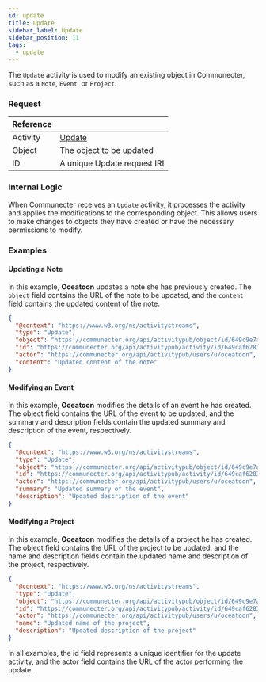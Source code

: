 ```yaml
---
id: update
title: Update
sidebar_label: Update
sidebar_position: 11
tags:
  - update
---
```


The `Update` activity is used to modify an existing object in Communecter, such as a `Note`, `Event`, or `Project`.

### Request

| Reference |                                                                   |
| --------- | ----------------------------------------------------------------- |
| Activity  | [Update](https://www.w3.org/TR/activitypub/#update-activity-inbox) |
| Object    | The object to be updated                                           |
| ID        | A unique Update request IRI                                        |

### Internal Logic

When Communecter receives an `Update` activity, it processes the activity and applies the modifications to the corresponding object. This allows users to make changes to objects they have created or have the necessary permissions to modify.

### Examples

#### Updating a Note

In this example, **Oceatoon** updates a note she has previously created. The `object` field contains the URL of the note to be updated, and the `content` field contains the updated content of the note.

```json
{
  "@context": "https://www.w3.org/ns/activitystreams",
  "type": "Update",
  "object": "https://communecter.org/api/activitypub/object/id/649c9e7ae4135",
  "id": "https://communecter.org/api/activitypub/activity/id/649caf628366d",
  "actor": "https://communecter.org/api/activitypub/users/u/oceatoon",
  "content": "Updated content of the note"
}
```

####  Modifying an Event
In this example, **Oceatoon** modifies the details of an event he has created. The object field contains the URL of the event to be updated, and the summary and description fields contain the updated summary and description of the event, respectively.

```json
{
  "@context": "https://www.w3.org/ns/activitystreams",
  "type": "Update",
  "object": "https://communecter.org/api/activitypub/object/id/649c9e7ae4135",
  "id": "https://communecter.org/api/activitypub/activity/id/649caf628366d",
  "actor": "https://communecter.org/api/activitypub/users/u/oceatoon",
  "summary": "Updated summary of the event",
  "description": "Updated description of the event"
}
```

####  Modifying a Project
In this example, **Oceatoon**  modifies the details of a project he has created. The object field contains the URL of the project to be updated, and the name and description fields contain the updated name and description of the project, respectively.

```json
{
  "@context": "https://www.w3.org/ns/activitystreams",
  "type": "Update",
  "object": "https://communecter.org/api/activitypub/object/id/649c9e7ae4135",
  "id": "https://communecter.org/api/activitypub/activity/id/649caf628366d",
  "actor": "https://communecter.org/api/activitypub/users/u/oceatoon",
  "name": "Updated name of the project",
  "description": "Updated description of the project"
}
```

In all examples, the id field represents a unique identifier for the update activity, and the actor field contains the URL of the actor performing the update.